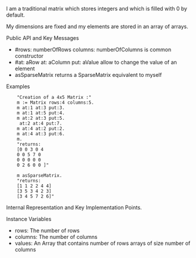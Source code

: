 I am a traditional matrix which stores integers and which is filled with 0 by default.

My dimensions are fixed and my elements are stored in an array of arrays.

Public API and Key Messages
- #rows: numberOfRows columns: numberOfColumns is common constructor
- #at: aRow at: aColumn put: aValue allow to change the value of an element
- asSparseMatrix returns a SparseMatrix equivalent to myself

Examples
```
	"Creation of a 4x5 Matrix :"
	m := Matrix rows:4 columns:5.
	m at:1 at:3 put:3.
	m at:1 at:5 put:4.
	m at:2 at:3 put:5.
	 at:2 at:4 put:7.
	m at:4 at:2 put:2.
	m at:4 at:3 put:6.
	m.
	"returns:
	[0 0 3 0 4
	0 0 5 7 0
	0 0 0 0 0
	0 2 6 0 0 ]"

	m asSparseMatrix.
	"returns:
	[1 1 2 2 4 4]
	[3 5 3 4 2 3]
	[3 4 5 7 2 6]"
```

Internal Representation and Key Implementation Points.

Instance Variables
- rows:		<SmallInteger> The number of rows
- columns:		<SmallInteger> The number of columns
- values:		<Array> An Array that contains number of rows arrays of size number of columns
